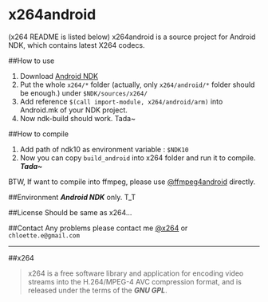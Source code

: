 x264android
===========
(x264 README is listed below)
x264android is a source project for Android NDK, which contains latest X264 codecs.

##How to use
1. Download [Android NDK](https://developer.android.com/tools/sdk/ndk/index.html)
2. Put the whole `x264/*` folder (actually, only `x264/android/*` folder should be enough.) under `$NDK/sources/x264/`
3. Add reference `$(call import-module, x264/android/arm)` into Android.mk of your NDK project.
4. Now ndk-build should work. Tada~

##How to compile
1. Add path of ndk10 as environment variable : `$NDK10`
2. Now you can copy `build_android` into x264 folder and run it to compile. ***Tada~***

BTW, If want to compile into ffmpeg, please use [@ffmpeg4android](https://github.com/chloette/ffmpeg4android) directly.

##Environment
***Android NDK*** only. T_T

##License
Should be same as x264...

##Contact
Any problems please contact me [@x264](https://github.com/chloette/x264android) or `chloette.e@gmail.com`


---

##x264
>x264 is a free software library and application for encoding video streams into the H.264/MPEG-4 AVC compression format, and is released under the terms of the ***GNU GPL***.